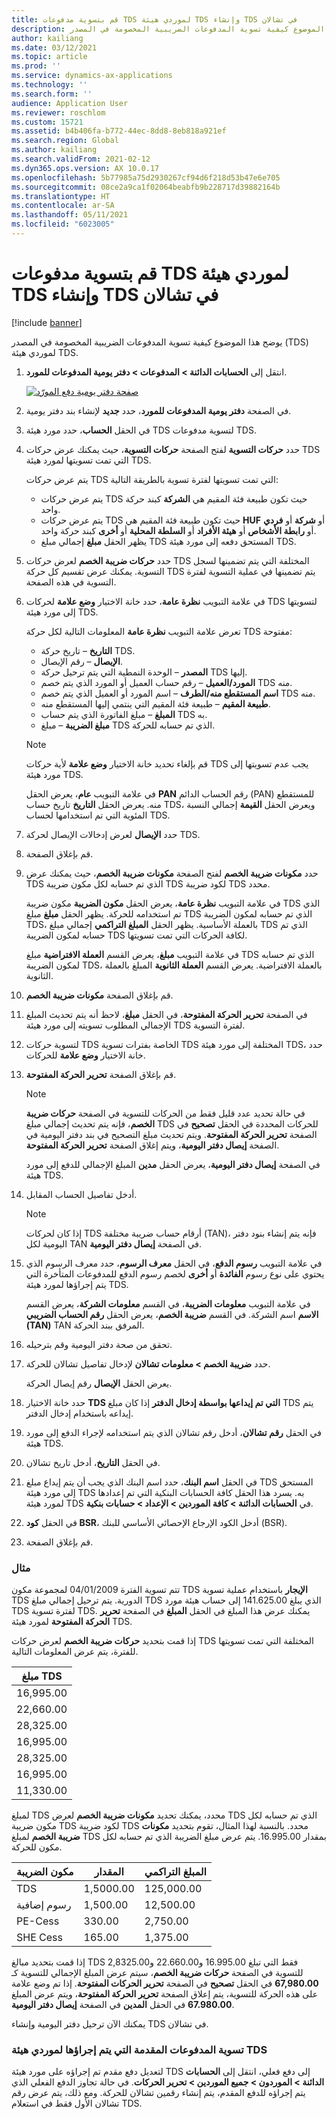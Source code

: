 ```yaml
---
title: قم بتسوية مدفوعات TDS لموردي هيئة TDS وإنشاء TDS في تشالان
description: يوضح هذا الموضوع كيفية تسوية المدفوعات الضريبية المخصومة في المصدر (TDS) لموردي هيئة TDS.
author: kailiang
ms.date: 03/12/2021
ms.topic: article
ms.prod: ''
ms.service: dynamics-ax-applications
ms.technology: ''
ms.search.form: ''
audience: Application User
ms.reviewer: roschlom
ms.custom: 15721
ms.assetid: b4b406fa-b772-44ec-8dd8-8eb818a921ef
ms.search.region: Global
ms.author: kailiang
ms.search.validFrom: 2021-02-12
ms.dyn365.ops.version: AX 10.0.17
ms.openlocfilehash: 5b77985a75d2930267cf94d6f218d53b47e6e705
ms.sourcegitcommit: 08ce2a9ca1f02064beabfb9b228717d39882164b
ms.translationtype: HT
ms.contentlocale: ar-SA
ms.lasthandoff: 05/11/2021
ms.locfileid: "6023005"
---
```

# <a name="settle-tds-payments-to-tds-authority-vendors-and-generate-tds-challan"></a>قم بتسوية مدفوعات TDS لموردي هيئة TDS وإنشاء TDS في تشالان

[!include [banner](../includes/banner.md)]

يوضح هذا الموضوع كيفية تسوية المدفوعات الضريبية المخصومة في المصدر (TDS) لموردي هيئة TDS.

1. انتقل إلى **الحسابات الدائنة \> المدفوعات \> دفتر يومية المدفوعات للمورد**.

    [![صفحة دفتر يومية دفع المورّد](./media/apac-ind-TDS-51.png)](./media/apac-ind-TDS-51.png)

2. في الصفحة **دفتر يومية المدفوعات للمورد**، حدد **جديد** لإنشاء بند دفتر يومية.
3. في الحقل **الحساب**، حدد مورد هيئة TDS لتسوية مدفوعات TDS.
4. حدد **حركات التسوية** لفتح الصفحة **حركات التسوية**، حيث يمكنك عرض حركات TDS التي تمت تسويتها لمورد هيئة TDS.

    يتم عرض حركات TDS التي تمت تسويتها لفترة تسوية بالطريقة التالية:

    - يتم عرض حركات TDS حيث تكون طبيعة فئة المقيم هي **الشركة** كبند حركة واحد.
    - يتم عرض حركات TDS حيث تكون طبيعة فئة المقيم هي **HUF** أو **شركة** أو **فردي** أو **رابطة الأشخاص** أو **هيئة الأفراد** أو **السلطة المحلية** أو **أخرى** كبند حركة واحد.
    - يظهر الحقل **مبلغ** إجمالي مبلغ TDS المستحق دفعه إلى مورد هيئة TDS.

5. حدد **حركات ضريبة الخصم** لعرض حركات TDS المختلفة التي يتم تضمينها لسجل التسوية. يمكنك عرض تقسيم كل حركة TDS يتم تضمينها في عملية التسوية لفترة التسوية في هذه الصفحة.
6. في علامة التبويب **نظرة عامة**، حدد خانة الاختيار **وضع علامة** لحركات TDS لتسويتها إلى مورد هيئة TDS.

    تعرض علامة التبويب **نظرة عامة** المعلومات التالية لكل حركة TDS مفتوحة:

    - **التاريخ** – تاريخ حركة TDS.
    - **الإيصال** – رقم الإيصال.
    - **المصدر** – الوحدة النمطية التي يتم ترحيل حركة TDS إليها.
    - **المورد/العميل** – رقم حساب العميل أو المورد الذي يتم خصم TDS منه.
    - **اسم المستقطع منه/الطرف** – اسم المورد أو العميل الذي يتم خصم TDS منه.
    - **طبيعة المقيم** – طبيعة فئة المقيم التي ينتمي إليها المستقطع منه.
    - **المبلغ** – مبلغ الفاتورة الذي يتم حساب TDS به.
    - **مبلغ الضريبة** – مبلغ TDS الذي تم حسابه للحركة.

    > [!NOTE]
    > قم بإلغاء تحديد خانة الاختيار **وضع علامة** لأية حركات TDS يجب عدم تسويتها إلى مورد هيئة TDS.

    في علامة التبويب **عام**، يعرض الحقل **PAN** رقم الحساب الدائم (PAN) للمستقطع منه. يعرض الحقل **التاريخ** تاريخ حساب TDS، ويعرض الحقل **القيمة** إجمالي النسبة المئوية التي تم استخدامها لحساب TDS.

7. حدد **الإيصال** لعرض إدخالات الإيصال لحركة TDS.
8. قم بإغلاق الصفحة.
10. حدد **مكونات ضريبة الخصم** لفتح الصفحة **مكونات ضريبة الخصم**، حيث يمكنك عرض TDS الذي تم حسابه لكل مكون ضريبة TDS لكود ضريبة TDS محدد.

    في علامة التبويب **نظرة عامة**، يعرض الحقل **مكون الضريبة** مكون ضريبة TDS الذي تم استخدامه للحركة. يظهر الحقل **مبلغ** مبلغ TDS الذي تم حسابه لمكون الضريبة TDS، بالعملة الأساسية. يظهر الحقل **المبلغ التراكمي** إجمالي مبلغ TDS الذي تم حسابه لمكون الضريبة TDS لكافة الحركات التي تمت تسويتها.

    في علامة التبويب **مبلغ**، يعرض القسم **العملة الافتراضية** مبلغ TDS الذي تم حسابه لمكون الضريبة TDS، بالعملة الافتراضية. يعرض القسم **العملة الثانوية** المبلغ بالعملة الثانوية.

11. قم بإغلاق الصفحة **مكونات ضريبة الخصم**.
12. في الصفحة **تحرير الحركة المفتوحة**، في الحقل **مبلغ**، لاحظ أنه يتم تحديث المبلغ الإجمالي المطلوب تسويته إلى مورد هيئة TDS لفترة التسوية.
13. لتسوية حركات TDS الخاصة بفترات تسوية TDS المختلفة إلى مورد هيئة TDS، حدد خانة الاختيار **وضع علامة** للحركات.
14. قم بإغلاق الصفحة **تحرير الحركة المفتوحة**.

    > [!NOTE]
    > في حالة تحديد عدد قليل فقط من الحركات للتسوية في الصفحة **حركات ضريبة الخصم**، فإنه يتم تحديث إجمالي مبلغ TDS للحركات المحددة في الحقل **تصحيح** في الصفحة **تحرير الحركة المفتوحة**. ويتم تحديث مبلغ التصحيح في بند دفتر اليومية في الصفحة **إيصال دفتر اليومية**، ويتم إغلاق الصفحة **تحرير الحركة المفتوحة**.

    في الصفحة **إيصال دفتر اليومية**، يعرض الحقل **مدين** المبلغ الإجمالي للدفع إلى مورد هيئة TDS.

15. أدخل تفاصيل الحساب المقابل.

    > [!NOTE]
    > إذا كان لحركات TDS أرقام حساب ضريبة مختلفة (TAN)، فإنه يتم إنشاء بنود دفتر اليومية لكل TAN في الصفحة **إيصال دفتر اليومية**.

16. في علامة التبويب **رسوم الدفع**، في الحقل **معرف الرسوم**، حدد معرف الرسوم الذي يحتوي على نوع رسوم **الفائدة** أو **أخرى** لخصم رسوم الدفع للمدفوعات المتأخرة التي يتم إجراؤها لمورد هيئة TDS.

    في علامة التبويب **معلومات الضريبة**، في القسم **معلومات الشركة**، يعرض القسم **الاسم** اسم الشركة. في القسم **ضريبة الخصم**، يعرض الحقل **رقم الحساب الضريبي (TAN)** TAN المرفق ببند الحركة.

17. تحقق من صحة دفتر اليومية وقم بترحيله.
18. حدد **ضريبة الخصم \> معلومات تشالان‬** لإدخال تفاصيل تشالان‬ للحركة.

    يعرض الحقل **الإيصال** رقم إيصال الحركة.
    
19. حدد خانة الاختيار **TDS التي تم إيداعها بواسطة إدخال الدفتر** إذا كان مبلغ TDS يتم إيداعه باستخدام إدخال الدفتر.
20. في الحقل **رقم تشالان‬**، أدخل رقم تشالان‬ الذي يتم استخدامه لإجراء الدفع إلى مورد هيئة TDS.
21. في الحقل **التاريخ**، أدخل تاريخ تشالان‬.
22. في الحقل **اسم البنك**، حدد اسم البنك الذي يجب أن يتم إيداع مبلغ TDS المستحق إلى مورد هيئة TDS به. يسرد هذا الحقل كافة الحسابات البنكية التي تم إعدادها لمورد هيئة TDS في **الحسابات الدائنة \> كافة الموردين \> الإعداد \> حسابات بنكية**.
23. في الحقل **كود BSR**، أدخل الكود الإرجاع الإحصائي الأساسي للبنك (BSR).
24. قم بإغلاق الصفحة.

### <a name="example"></a>مثال

تتم تسوية الفترة 04/01/2009 لمجموعة مكون TDS **الإيجار** باستخدام عملية تسوية TDS الدورية. يتم ترحيل إجمالي مبلغ TDS الذي يبلغ 141.625.00 إلى حساب هيئة مورد TDS لفترة تسوية TDS. يمكنك عرض هذا المبلغ في الحقل **المبلغ** في الصفحة **تحرير الحركة المفتوحة** لمورد هيئة TDS.

إذا قمت بتحديد **حركات ضريبة الخصم** لعرض حركات TDS المختلفة التي تمت تسويتها للفترة، يتم عرض المعلومات التالية.

| مبلغ TDS |
|------------|
| 16,995.00  |
| 22,660.00  |
| 28,325.00  |
| 16,995.00  |
| 28,325.00  |
| 16,995.00  |
| 11,330.00  |

لمبلغ TDS محدد، يمكنك تحديد **مكونات ضريبة الخصم** لعرض TDS الذي تم حسابه لكل مكون ضريبة TDS لكود ضريبة TDS محدد. بالنسبة لهذا المثال، تقوم بتحديد **مكونات ضريبة الخصم** لمبلغ TDS بمقدار 16.995.00. يتم عرض مبلغ الضريبة الذي تم حسابه لكل مكون للحركة.

| مكون الضريبة | ‏‏المقدار    | المبلغ التراكمي |
|---------------|-----------|--------------------|
| TDS           | 1,5000.00 | 125,000.00         |
| رسوم إضافية     | 1,500.00  | 12,500.00          |
| PE-Cess       | 330.00    | 2,750.00           |
| SHE Cess      | 165.00    | 1,375.00           |

إذا قمت بتحديد مبالغ TDS فقط التي تبلغ 16.995.00 و22.660.00 و2,8325.00 للتسوية في الصفحة **حركات ضريبة الخصم**، سيتم عرض المبلغ الإجمالي للتسوية كـ **67,980.00** في الحقل **تصحيح** في الصفحة **تحرير الحركات المفتوحة**. إذا تم وضع علامة على هذه الحركة للتسوية، يتم إعلاق الصفحة **تحرير الحركة المفتوحة**، ويتم عرض المبلغ **67.980.00** في الحقل **المدين** في الصفحة **إيصال دفتر اليومية**.

يمكنك الآن ترحيل دفتر اليومية وإنشاء TDS في تشالان‬.

### <a name="adjustment-of-advance-payments-that-are-made-to-tds-authority-vendors"></a>تسوية المدفوعات المقدمة التي يتم إجراؤها لموردي هيئة TDS

لتعديل دفع مقدم تم إجراؤه على مورد هيئة TDS إلى دفع فعلي، انتقل إلى **الحسابات الدائنة \> الموردون \> جميع الموردين \> تحرير الحركات**. في حالة تجاوز الدفع الفعلي الذي يتم إجراؤه للدفع المقدم، يتم إنشاء رقمين تشالان‬ للحركة. ومع ذلك، يتم عرض رقم تشالان‬ الأول فقط في استعلام TDS.
